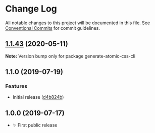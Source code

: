 # Change Log

All notable changes to this project will be documented in this file.
See [Conventional Commits](https://conventionalcommits.org) for commit guidelines.

## [1.1.43](https://gitlab.com/codsen/codsen/compare/generate-atomic-css-cli@1.1.42...generate-atomic-css-cli@1.1.43) (2020-05-11)

**Note:** Version bump only for package generate-atomic-css-cli





## 1.1.0 (2019-07-19)

### Features

- Initial release ([d4b824b](https://gitlab.com/codsen/codsen/commit/d4b824b))

## 1.0.0 (2019-07-17)

- ✨ First public release
